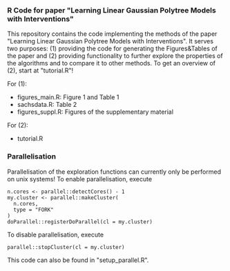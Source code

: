 ### R Code for paper "Learning Linear Gaussian Polytree Models with Interventions"

This repository contains the code implementing the methods of the paper "Learning Linear Gaussian Polytree Models with Interventions". It serves two purposes: (1) providing the code for generating the Figures&Tables of the paper and (2) providing functionality to further explore the properties of the algorithms and to compare it to other methods. To get an overview of (2), start at "tutorial.R"!

For (1):
- figures_main.R: Figure 1 and Table 1
- sachsdata.R: Table 2
- figures_suppl.R: Figures of the supplementary material

For (2):
- tutorial.R




### Parallelisation
Parallelisation of the exploration functions can currently only be performed on unix systems! To enable parallelisation, execute
```
n.cores <- parallel::detectCores() - 1
my.cluster <- parallel::makeCluster(
  n.cores,
  type = "FORK"
)
doParallel::registerDoParallel(cl = my.cluster)
```

To disable parallelisation, execute
```
parallel::stopCluster(cl = my.cluster)
```
This code can also be found in "setup_parallel.R".
